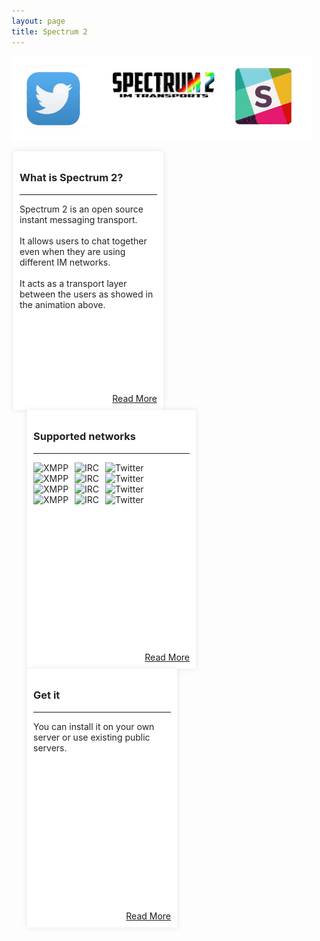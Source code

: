```yaml
---
layout: page
title: Spectrum 2
---
```


![Spectrum 2 animation](animation.gif)

<div style="position: relative; width: 220px; height:394px; float:left;  color: #222; background-color: #fff;border-radius: 2px;-moz-border-radius: 2px;-webkit-border-radius: 2px;  padding: 10px; margin: 0 3px; box-shadow: 0 0 10px rgba(0,0,0,.1);">
<h3>What is Spectrum 2?</h3>
<hr/>
Spectrum 2 is an open source instant messaging transport.<br/><br/>
It allows users to chat together even when they are using different IM networks.<br/><br/>
It acts as a transport layer between the users as showed in the animation above.
<br/>
<a style="   position: absolute;bottom: 10px; right: 10px;" href="#">Read More</a>
</div>

<div style="position: relative;width: 250px; height:394px; float:left; margin-left: 40px; color: #222; background-color: #fff;border-radius: 2px;-moz-border-radius: 2px;-webkit-border-radius: 2px;  padding: 10px; margin: 0 3px; box-shadow: 0 0 10px rgba(0,0,0,.1);margin-left: 25px;">
<h3>Supported networks</h3>
<hr/>

<img alt="XMPP" src="https://gci.copyleftgames.org/img/icons/xmpp.png" style="float:left"/>
<img alt="IRC" src="https://gci.copyleftgames.org/img/icons/irc.png" style="float:left;  margin-left:10px"/>
<img alt="Twitter" src="https://addons.cdn.mozilla.net/user-media/addon_icons/480/480584-64.png" style="float:left; margin-left:10px"/>
<div style="clear: both;"></div> 
<img alt="XMPP" src="http://i.i.cbsi.com/cnwk.1d/i/tim/2011/12/12/Skype.png" style="float:left"/>
<img alt="IRC" src="https://gci.copyleftgames.org/img/icons/irc.png" style="float:left;  margin-left:10px"/>
<img alt="Twitter" src="https://addons.cdn.mozilla.net/user-media/addon_icons/480/480584-64.png" style="float:left; margin-left:10px"/>
<div style="clear: both;"></div> 
<img alt="XMPP" src="https://gci.copyleftgames.org/img/icons/xmpp.png" style="float:left"/>
<img alt="IRC" src="https://gci.copyleftgames.org/img/icons/irc.png" style="float:left;  margin-left:10px"/>
<img alt="Twitter" src="https://addons.cdn.mozilla.net/user-media/addon_icons/480/480584-64.png" style="float:left; margin-left:10px"/>
<div style="clear: both;"></div> 
<img alt="XMPP" src="https://gci.copyleftgames.org/img/icons/xmpp.png" style="float:left"/>
<img alt="IRC" src="https://gci.copyleftgames.org/img/icons/irc.png" style="float:left;  margin-left:10px"/>
<img alt="Twitter" src="https://addons.cdn.mozilla.net/user-media/addon_icons/480/480584-64.png" style="float:left; margin-left:10px"/>
<div style="clear: both;"></div> 
<a style="   position: absolute;bottom: 10px; right: 10px;" href="#">Read More</a>
</div>

<div style="position: relative;width: 220px; height:394px; float:left; color: #222; background-color: #fff;border-radius: 2px;-moz-border-radius: 2px;-webkit-border-radius: 2px;  padding: 10px; margin: 0 3px; box-shadow: 0 0 10px rgba(0,0,0,.1);margin-left: 25px;">
<h3>Get it</h3>
<hr/>
You can install it on your own server or use existing public servers.<br/>
<a style="   position: absolute;bottom: 10px; right: 10px;" href="#">Read More</a>

</div>

<div style="clear: both;"></div> 


